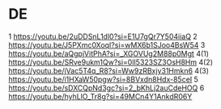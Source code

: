 # DE

1
https://youtu.be/2uDDSnL1dl0?si=E1U7gQr7Y504iiaQ
2
https://youtu.be/J5PXmc0XoqI?si=wMX6b1SJoo4BsW54
3
https://youtu.be/aQgpjVitPhA?si=_XGOVUg2M88p0Mgt
4(1)
https://youtu.be/SRve9ukm1Qw?si=0lI5323SZ3OsH8Hm
4(2)
https://youtu.be/jVac5T4q_R8?si=Ww9zRBxjy31Hmkn6
4(3)
https://youtu.be/i1HXaW50pgw?si=8BVxdn8Hdx-85ceI
5
https://youtu.be/sDXCQpNd3gc?si=2_bKhLj2auCdeHOQ
6
https://youtu.be/hyhLlO_Tr8g?si=49MCn4Y1AnkdR06Y
